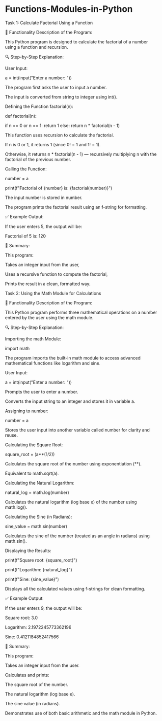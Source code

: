 # Functions-Modules-in-Python
Task 1: Calculate Factorial Using a Function 

📘 Functionality Description of the Program:

This Python program is designed to calculate the factorial of a number using a function and recursion.

🔍 Step-by-Step Explanation:

User Input:

a = int(input("Enter a number: "))

The program first asks the user to input a number.

The input is converted from string to integer using int().

Defining the Function factorial(n):

def factorial(n):

  if n == 0 or n == 1:
        return 1
    else:
        return n * factorial(n - 1)

This function uses recursion to calculate the factorial.

If n is 0 or 1, it returns 1 (since 0! = 1 and 1! = 1).

Otherwise, it returns n * factorial(n - 1) — recursively multiplying n with the factorial of the previous number.

Calling the Function:

number = a

print(f"Factorial of {number} is: {factorial(number)}")

The input number is stored in number.

The program prints the factorial result using an f-string for formatting.

✅ Example Output:

If the user enters 5, the output will be:

Factorial of 5 is: 120

📌 Summary:

This program:

Takes an integer input from the user,

Uses a recursive function to compute the factorial,

Prints the result in a clean, formatted way.

Task 2: Using the Math Module for Calculations

📘 Functionality Description of the Program:

This Python program performs three mathematical operations on a number entered by the user using the math module.

🔍 Step-by-Step Explanation:

Importing the math Module:

import math

The program imports the built-in math module to access advanced mathematical functions like logarithm and sine.

User Input:

a = int(input("Enter a number: "))

Prompts the user to enter a number.

Converts the input string to an integer and stores it in variable a.

Assigning to number:

number = a

Stores the user input into another variable called number for clarity and reuse.

Calculating the Square Root:

square_root = (a**(1/2))

Calculates the square root of the number using exponentiation (**).

Equivalent to math.sqrt(a).

Calculating the Natural Logarithm:

natural_log = math.log(number)

Calculates the natural logarithm (log base e) of the number using math.log().

Calculating the Sine (in Radians):

sine_value = math.sin(number)

Calculates the sine of the number (treated as an angle in radians) using math.sin().

Displaying the Results:

print(f"Square root: {square_root}")

print(f"Logarithm: {natural_log}")

print(f"Sine: {sine_value}")

Displays all the calculated values using f-strings for clean formatting.

✅ Example Output:

If the user enters 9, the output will be:

Square root: 3.0

Logarithm: 2.1972245773362196

Sine: 0.4121184852417566

📌 Summary:

This program:

Takes an integer input from the user.

Calculates and prints:

The square root of the number.

The natural logarithm (log base e).

The sine value (in radians).

Demonstrates use of both basic arithmetic and the math module in Python.
